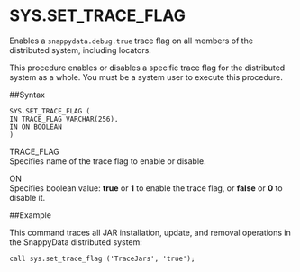 # SYS.SET_TRACE_FLAG

Enables a `snappydata.debug.true` trace flag on all members of the distributed system, including locators.

This procedure enables or disables a specific trace flag for the distributed system as a whole. You must be a system user to execute this procedure. <!-- See <mark> TO BE CONFIRMED RowStore Link [Using Trace Flags for Advanced Debugging](http://rowstore.docs.snappydata.io/docs/manage_guide/log-debug.html)</mark> for a description of some commonly-used trace flags.-->

##Syntax

``` pre
SYS.SET_TRACE_FLAG (
IN TRACE_FLAG VARCHAR(256),
IN ON BOOLEAN
)
```

TRACE_FLAG   
Specifies name of the trace flag to enable or disable.

ON   
Specifies boolean value: **true** or **1** to enable the trace flag, or **false** or **0** to disable it.

##Example

This command traces all JAR installation, update, and removal operations in the SnappyData distributed system:

``` pre
call sys.set_trace_flag ('TraceJars', 'true');
```


